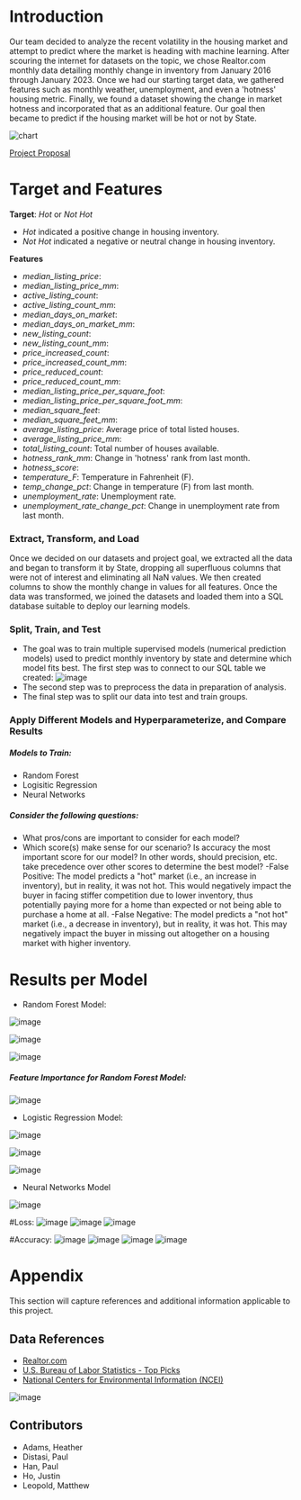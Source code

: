 # Introduction
Our team decided to analyze the recent volatility in the housing market and attempt to predict where the market is heading with machine learning. After scouring the internet for datasets on the topic, we chose Realtor.com monthly data detailing monthly change in inventory from January 2016 through January 2023. Once we had our starting target data, we gathered features such as monthly weather, unemployment, and even a 'hotness' housing metric. Finally, we found a dataset showing the change in market hotness and incorporated that as an additional feature. Our goal then became to predict if the housing market will be hot or not by State.

![chart](https://user-images.githubusercontent.com/112498067/223543032-ad52825d-50c4-4225-89c1-c885494292b2.png)

[Project Proposal](https://docs.google.com/document/d/1xqcCmtrioxThe1zX2F1_XzJN-4-UOv9txNYIFMb7ytQ/edit)

# Target and Features
**Target**: *Hot* or *Not Hot*
- *Hot* indicated a positive change in housing inventory.
- *Not Hot* indicated a negative or neutral change in housing inventory.

**Features**
- *median_listing_price*: 
- *median_listing_price_mm*:
- *active_listing_count*:
- *active_listing_count_mm*:
- *median_days_on_market*:
- *median_days_on_market_mm*:
- *new_listing_count*:
- *new_listing_count_mm*:
- *price_increased_count*:
- *price_increased_count_mm*:
- *price_reduced_count*:
- *price_reduced_count_mm*:
- *median_listing_price_per_square_foot*:
- *median_listing_price_per_square_foot_mm*:
- *median_square_feet*:
- *median_square_feet_mm*:
- *average_listing_price*: Average price of total listed houses.
- *average_listing_price_mm*:
- *total_listing_count*: Total number of houses available.
- *hotness_rank_mm*: Change in 'hotness' rank from last month.
- *hotness_score*:
- *temperature_F*: Temperature in Fahrenheit (F).
- *temp_change_pct*: Change in temperature (F) from last month.
- *unemployment_rate*: Unemployment rate.
- *unemployment_rate_change_pct*: Change in unemployment rate from last month.

### Extract, Transform, and Load
Once we decided on our datasets and project goal, we extracted all the data and began to transform it by State, dropping all superfluous columns that were not of interest and eliminating all NaN values. We then created columns to show the monthly change in values for all features. Once the data was transformed, we joined the datasets and loaded them into a SQL database suitable to deploy our learning models.

### Split, Train, and Test
- The goal was to train multiple supervised models (numerical prediction models) used to predict monthly inventory by state and determine which model fits best. The first step was to connect to our SQL table we created:
![image](https://user-images.githubusercontent.com/112498067/223518489-64b7c0fc-33d4-4c4c-b3b0-52563ecb4398.png)
- The second step was to preprocess the data in preparation of analysis.
- The final step was to split our data into test and train groups.

### Apply Different Models and Hyperparameterize, and Compare Results
##### Models to Train:
- Random Forest
- Logisitic Regression
- Neural Networks

##### Consider the following questions:
- What pros/cons are important to consider for each model?
- Which score(s) make sense for our scenario? Is accuracy the most important score for our model? In other words, should precision, etc. take precedence over other scores to determine the best model?
-False Positive: The model predicts a "hot" market (i.e., an increase in inventory), but in reality, it was not hot. This would negatively impact the buyer in facing stiffer competition due to lower inventory, thus potentially paying more for a home than expected or not being able to purchase a home at all.
-False Negative: The model predicts a "not hot" market (i.e., a decrease in inventory), but in reality, it was hot. This may negatively impact the buyer in missing out altogether on a housing market with higher inventory.

# Results per Model

- Random Forest Model:

![image](https://user-images.githubusercontent.com/112498067/223524398-a5c2124a-28ba-4fd4-9887-8a52f26cee92.png)

![image](https://user-images.githubusercontent.com/112498067/223524717-a65751e8-ef42-4120-9856-2209a8b05e52.png)

![image](https://user-images.githubusercontent.com/112498067/223524814-6f7352f7-8fde-4edd-a1ed-d9ff0176246b.png)

##### Feature Importance for Random Forest Model:
![image](https://user-images.githubusercontent.com/112498067/223525245-0605c066-e730-4a0e-ac5f-fe86a0382766.png)

- Logistic Regression Model:

![image](https://user-images.githubusercontent.com/112498067/223525715-5bd5775a-5aca-47a8-8018-fd590775f6a5.png)

![image](https://user-images.githubusercontent.com/112498067/223525800-40648cf4-ff51-4287-a244-26421be5469b.png)

![image](https://user-images.githubusercontent.com/112498067/223525845-7596cbc1-483c-49a8-9b40-37685e11f024.png)

- Neural Networks Model

![image](https://user-images.githubusercontent.com/112498067/223525962-b4f64ec6-a88e-4b49-a57b-d823faa6199a.png)

#Loss:
![image](https://user-images.githubusercontent.com/112498067/223526147-b89600e6-7cd9-463a-92f4-ac74d929f1c6.png)
![image](https://user-images.githubusercontent.com/112498067/223526266-21ad0b7e-53e0-40d6-a430-4893a3c34e76.png)
![image](https://user-images.githubusercontent.com/112498067/223526625-99657e49-153a-4f2c-ae23-1f3e066e4be4.png)

#Accuracy:
![image](https://user-images.githubusercontent.com/112498067/223526845-791087d0-28b0-4540-b4bb-07e81d2d9ca4.png)
![image](https://user-images.githubusercontent.com/112498067/223526927-cdb588cb-9463-47c3-91fe-c33d9b0b44ab.png)
![image](https://user-images.githubusercontent.com/112498067/223527032-cdcae337-f005-43e4-90f5-588d11f4eb73.png)
![image](https://user-images.githubusercontent.com/112498067/223527230-a17c63a2-9838-4305-9b48-a8e507067e47.png)

# Appendix
This section will capture references and additional information applicable to this project.

## Data References
- [Realtor.com](https://www.realtor.com/research/data/)
- [U.S. Bureau of Labor Statistics - Top Picks](https://data.bls.gov/cgi-bin/surveymost?la)
- [National Centers for Environmental Information (NCEI)](https://www.ncei.noaa.gov/access/monitoring/climate-at-a-glance/statewide/time-series[…]/1/2016-2023?base_prd=true&begbaseyear=1901&endbaseyear=2000)

![image](https://user-images.githubusercontent.com/112498067/223527623-b430a5cf-50b0-4f55-9f8f-b5f3265fc65c.png)

## Contributors
- Adams, Heather
- Distasi, Paul
- Han, Paul
- Ho, Justin
- Leopold, Matthew
